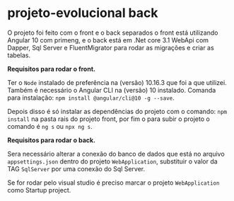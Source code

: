 # projeto-evolucional back

O projeto foi feito com o front e o back separados o front está utilizando Angular 10 com primeng, e o back está em .Net core 3.1 WebApi com Dapper, Sql Server e FluentMigrator para rodar as migrações e criar as tabelas.


**Requisitos para rodar o front.**

Ter o `Node` instalado de preferência na (versão) 10.16.3 que foi a que utilizei.
Também é necessário o Angular CLI na (versão) 10 instalado. Comanda para instalação: `npm install @angular/cli@10 -g --save`.

Depois disso é só instalar as dependências do projeto com o comando: `npm install` na pasta rais do projeto front, por fim o para subir o projeto o comando é `ng s` ou `npx ng s`. 


**Requisitos para rodar o back.**

Sera necessário alterar a conexão do banco de dados que está no arquivo `appsettings.json` dentro do projeto `WebApplication`,  substituir o valor da TAG `SqlServer` por uma conexão do Sql Server.

Se for rodar pelo visual studio é preciso marcar o projeto `WebApplication` como Startup project.
